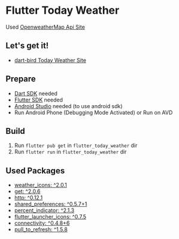 # Flutter Today Weather  
  
Used [OpenweatherMap Api Site](https://openweathermap.org)  

## Let's get it!
* [dart-bird Today Weather Site](https://blog.dartbird.dev/flutter_today_weather/#/)
  
## Prepare    
  
* [Dart SDK](https://gekorm.com/dart-windows/) needed  
* [Flutter SDK](https://flutter.dev/docs/get-started/install/windows) needed 
* [Android Studio](https://developer.android.com/studio/?gclid=CjwKCAjwnIr1BRAWEiwA6GpwNVSHIboSyf8_P_ctfj0o1pRuQGW_Ujam89QgoV1bdphaQ1r7jAXjTRoCJIgQAvD_BwE&gclsrc=aw.ds) needed (to use android sdk)  
* Run Android Phone (Debugging Mode Activated) or Run on AVD  
  
## Build  
  
1. Run `flutter pub get` in `flutter_today_weather` dir  
2. Run `flutter run` in `flutter_today_weather` dir  
  
## Used Packages  
  
* [weather_icons: ^2.0.1](https://pub.dev/packages/weather_icons#-readme-tab-)  
* [get: ^2.0.6](https://pub.dev/packages/get)   
* [http: ^0.12.1](https://pub.dev/packages/http#-readme-tab-)   
* [shared_preferences: ^0.5.7+1](https://pub.dev/packages/shared_preferences)   
* [percent_indicator: ^2.1.3](https://pub.dev/packages/percent_indicator)   
* [flutter_launcher_icons: ^0.7.5](https://pub.dev/packages/flutter_launcher_icons)   
* [connectivity: ^0.4.8+6](https://pub.dev/packages/connectivity)   
* [pull_to_refresh: ^1.5.8](https://pub.dev/packages/pull_to_refresh)   
